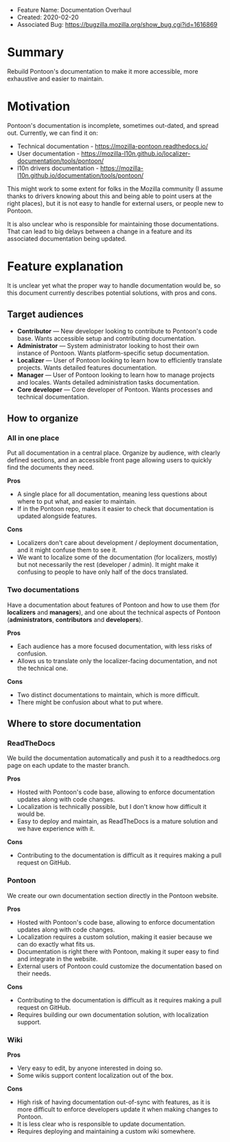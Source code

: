 - Feature Name: Documentation Overhaul
- Created: 2020-02-20
- Associated Bug: https://bugzilla.mozilla.org/show_bug.cgi?id=1616869

# Summary

Rebuild Pontoon's documentation to make it more accessible, more exhaustive and easier to maintain.

# Motivation

Pontoon's documentation is incomplete, sometimes out-dated, and spread out. Currently, we can find it on:

- Technical documentation - https://mozilla-pontoon.readthedocs.io/
- User documentation - https://mozilla-l10n.github.io/localizer-documentation/tools/pontoon/
- l10n drivers documentation - https://mozilla-l10n.github.io/documentation/tools/pontoon/

This might work to some extent for folks in the Mozilla community (I assume thanks to drivers knowing about this and being able to point users at the right places), but it is not easy to handle for external users, or people new to Pontoon.

It is also unclear who is responsible for maintaining those documentations. That can lead to big delays between a change in a feature and its associated documentation being updated.

# Feature explanation

It is unclear yet what the proper way to handle documentation would be, so this document currently describes potential solutions, with pros and cons.

## Target audiences

- **Contributor** — New developer looking to contribute to Pontoon's code base. Wants accessible setup and contributing documentation.
- **Administrator** — System administrator looking to host their own instance of Pontoon. Wants platform-specific setup documentation.
- **Localizer** — User of Pontoon looking to learn how to efficiently translate projects. Wants detailed features documentation.
- **Manager** — User of Pontoon looking to learn how to manage projects and locales. Wants detailed administration tasks documentation.
- **Core developer** — Core developer of Pontoon. Wants processes and technical documentation.

## How to organize

### All in one place

Put all documentation in a central place. Organize by audience, with clearly defined sections, and an accessible front page allowing users to quickly find the documents they need.

**Pros**

- A single place for all documentation, meaning less questions about where to put what, and easier to maintain.
- If in the Pontoon repo, makes it easier to check that documentation is updated alongside features.

**Cons**

- Localizers don't care about development / deployment documentation, and it might confuse them to see it.
- We want to localize some of the documentation (for localizers, mostly) but not necessarily the rest (developer / admin). It might make it confusing to people to have only half of the docs translated.

### Two documentations

Have a documentation about features of Pontoon and how to use them (for **localizers** and **managers**), and one about the technical aspects of Pontoon (**administrators**, **contributors** and **developers**).

**Pros**

- Each audience has a more focused documentation, with less risks of confusion.
- Allows us to translate only the localizer-facing documentation, and not the technical one.

**Cons**

- Two distinct documentations to maintain, which is more difficult.
- There might be confusion about what to put where.

## Where to store documentation

### ReadTheDocs

We build the documentation automatically and push it to a readthedocs.org page on each update to the master branch.

**Pros**

- Hosted with Pontoon's code base, allowing to enforce documentation updates along with code changes.
- Localization is technically possible, but I don't know how difficult it would be.
- Easy to deploy and maintain, as ReadTheDocs is a mature solution and we have experience with it.

**Cons**

- Contributing to the documentation is difficult as it requires making a pull request on GitHub.

### Pontoon

We create our own documentation section directly in the Pontoon website.

**Pros**

- Hosted with Pontoon's code base, allowing to enforce documentation updates along with code changes.
- Localization requires a custom solution, making it easier because we can do exactly what fits us.
- Documentation is right there with Pontoon, making it super easy to find and integrate in the website.
- External users of Pontoon could customize the documentation based on their needs.

**Cons**

- Contributing to the documentation is difficult as it requires making a pull request on GitHub.
- Requires building our own documentation solution, with localization support.

### Wiki

**Pros**

- Very easy to edit, by anyone interested in doing so.
- Some wikis support content localization out of the box.

**Cons**

- High risk of having documentation out-of-sync with features, as it is more difficult to enforce developers update it when making changes to Pontoon.
- It is less clear who is responsible to update documentation.
- Requires deploying and maintaining a custom wiki somewhere.
